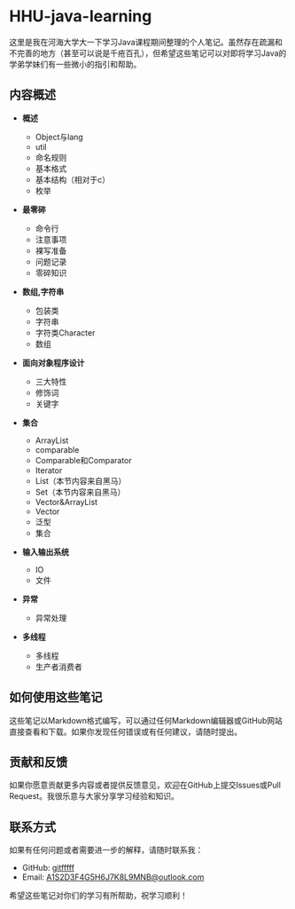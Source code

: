 # HHU-java-learning
这里是我在河海大学大一下学习Java课程期间整理的个人笔记。虽然存在疏漏和不完善的地方（甚至可以说是千疮百孔），但希望这些笔记可以对即将学习Java的学弟学妹们有一些微小的指引和帮助。

## 内容概述

- **概述**
  - Object与lang
  - util
  - 命名规则
  - 基本格式
  - 基本结构（相对于c）
  - 枚举

- **最零碎**
  - 命令行
  - 注意事项
  - 裸写准备
  - 问题记录
  - 零碎知识

- **数组,字符串**
  - 包装类
  - 字符串
  - 字符类Character
  - 数组

- **面向对象程序设计**
  - 三大特性
  - 修饰词
  - 关键字

- **集合**
  - ArrayList
  - comparable
  - Comparable和Comparator
  - Iterator
  - List（本节内容来自黑马）
  - Set（本节内容来自黑马）
  - Vector&ArrayList
  - Vector
  - 泛型
  - 集合

- **输入输出系统**
  - IO
  - 文件

- **异常**
  - 异常处理

- **多线程**
  - 多线程
  - 生产者消费者

## 如何使用这些笔记

这些笔记以Markdown格式编写，可以通过任何Markdown编辑器或GitHub网站直接查看和下载。如果你发现任何错误或有任何建议，请随时提出。

## 贡献和反馈

如果你愿意贡献更多内容或者提供反馈意见，欢迎在GitHub上提交Issues或Pull Request。我很乐意与大家分享学习经验和知识。

## 联系方式

如果有任何问题或者需要进一步的解释，请随时联系我：

- GitHub: [gitfffff](https://github.com/gitfffff)
- Email: A1S2D3F4G5H6J7K8L9MNB@outlook.com

希望这些笔记对你们的学习有所帮助，祝学习顺利！
